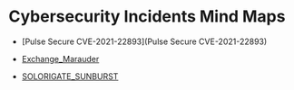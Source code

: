 # Cybersecurity Incidents Mind Maps

* [Pulse Secure CVE-2021-22893](Pulse Secure CVE-2021-22893)

* [Exchange_Marauder](Exchange_Marauder)

* [SOLORIGATE_SUNBURST](SOLORIGATE_SUNBURST)